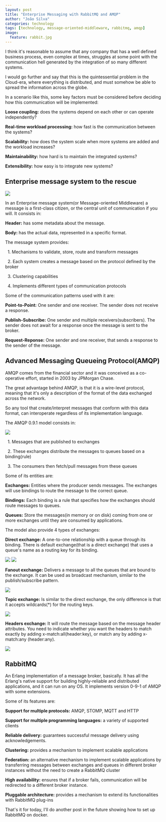 ```yaml
---
layout: post
title: "Enterprise Messaging with RabbitMQ and AMQP"
author: "João Silva"
categories: technology
tags: [technology, message-oriented-middleware, rabbitmq, amqp]
image:
  feature: rabbit.jpg
---
```

I think it's reasonable to assume that any company that has a well defined business process, even complex at times, struggles at some point with the communication hell generated by the integration of so many different systems.

I would go further and say that this is the quintessential problem in the Cloud-era, where everything is distributed, and must somehow be able to spread the information across the globe.

In a scenario like this, some key factors must be considered before deciding how this communication will be implemented:

**Loose coupling:** does the systems depend on each other or can operate independently?

**Real-time workload processing:** how fast is the communication between the systems?

**Scalability:** how does the system scale when more systems are added and the workload increases?

**Maintainability:** how hard is to maintain the integrated systems?

**Extensibility:** how easy is to integrate new systems?

## Enterprise message system to the rescue
<div class="all-img">
<img src="/assets/img/enterprise-message-2.png">
</div>

In an Enterprise message system(or Message-oriented Middleware) a message is a first-class citizen, or the central unit of communication if you will. It consists in:

**Header:** has some metadata about the message.

**Body:** has the actual data, represented in a specific format.

The message system provides:

&nbsp;&nbsp;1. Mechanisms to validate, store, route and transform messages

&nbsp;&nbsp;2. Each system creates a message based on the protocol defined by the broker

&nbsp;&nbsp;3. Clustering capabilities

&nbsp;&nbsp;4. Implements different types of communication protocols

Some of the communication patterns used with it are:

**Point-to-Point:** One sender and one receiver. The sender does not receive a response.

**Publish-Subscribe:** One sender and multiple receivers(subscribers). The sender does not await for a response once the message is sent to the broker.

**Request-Reponse:** One sender and one receiver, that sends a response to the sender of the message.

## Advanced Messaging Queueing Protocol(AMQP)
AMQP comes from the financial sector and it was conceived as a co-operative effort, started in 2003 by JPMorgan Chase.

The great advantage behind AMQP, is that it is a wire-level protocol, meaning that it's only a description of the format of the data exchanged across the network.

So any tool that create/interpret messages that conform with this data format, can interoperate regardless of its implementation language.

The AMQP 0.9.1 model consists in:
<div class="all-img">
<img src="/assets/img/amqp-model.png">
</div>

&nbsp;&nbsp;1. Messages that are published to exchanges

&nbsp;&nbsp;2. These exchanges distribute the messages to queues based on a binding(rule)

&nbsp;&nbsp;3. The consumers then fetch/pull messages from these queues

Some of its entities are:

**Exchanges:** Entities where the producer sends messages. The exchanges will use bindings to route the message to the correct queue.

**Bindings:** Each binding is a rule that specifies how the exchanges should route messages to queues.

**Queues:** Store the messages(in memory or on disk) coming from one or more exchanges until they are consumed by applications.

The model also provide 4 types of exchanges:

**Direct exchange:** A one-to-one relationship with a queue through its binding. There is default exchange(that is a direct exchange) that uses a queue's name as a routing key for its binding.

<div class="all-img"><img src="/assets/img/default-exchange.png">
<img src="/assets/img/direct-exchange.png"></div>

**Fanout exchange:** Delivers a message to all the queues that are bound to the exchange. It can be used as broadcast mechanism, similar to the publish/subscribe pattern.

<div class="all-img">
<img src="/assets/img/fanout-exchange.png">
</div>

**Topic exchange:** Is similar to the direct exchange, the only difference is that it accepts wildcards(\*) for the routing keys.

<div class="all-img">
<img src="/assets/img/topic-exchange.png">
</div>

**Headers exchange:** It will route the message based on the message header attributes. You need to indicate whether you want the headers to match exactly by adding x-match:all(header:key), or match any by adding x-match:any (header:any).

<div class="all-img">
<img src="/assets/img/headers-exchange.png">
</div>

## RabbitMQ
An Erlang implementation of a message broker, basically. It has all the Erlang's native support for building highly-reliable and distributed applications, and it can run on any OS. It implements version 0-9-1 of AMQP with some extensions.

Some of its features are:

**Support for multiple protocols:** AMQP, STOMP, MQTT and HTTP

**Support for multiple programming languages:** a variety of supported clients

**Reliable delivery:** guarantees successful message delivery using acknowledgements.

**Clustering:** provides a mechanism to implement scalable applications

**Federation:** an alternative mechanism to implement scalable applications by transferring messages between exchanges and queues in different broker instances without the need to create a RabbitMQ cluster

**High availability:** ensures that if a broker fails, communication will be redirected to a different broker instance.

**Pluggable architecture:** provides a mechanism to extend its functionalities with RabbitMQ plug-ins

That's it for today, I'll do another post in the future showing how to set up RabbitMQ on docker.
